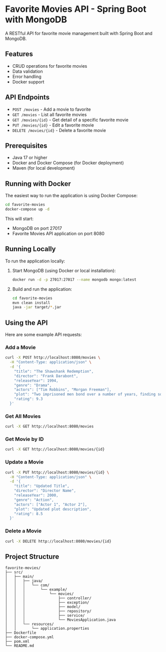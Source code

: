 # Favorite Movies API - Spring Boot with MongoDB

A RESTful API for favorite movie management built with Spring Boot and MongoDB.

## Features

- CRUD operations for favorite movies
- Data validation
- Error handling
- Docker support

## API Endpoints

- `POST /movies` - Add a movie to favorite
- `GET /movies` - List all favorite movies
- `GET /movies/{id}` - Get detail of a specific favorite movie
- `PUT /movies/{id}` - Edit a favorite movie
- `DELETE /movies/{id}` - Delete a favorite movie

## Prerequisites

- Java 17 or higher
- Docker and Docker Compose (for Docker deployment)
- Maven (for local development)

## Running with Docker

The easiest way to run the application is using Docker Compose:

```bash
cd favorite-movies
docker-compose up -d
```

This will start:
- MongoDB on port 27017
- Favorite Movies API application on port 8080

## Running Locally

To run the application locally:

1. Start MongoDB (using Docker or local installation):
   ```bash
   docker run -d -p 27017:27017 --name mongodb mongo:latest
   ```

2. Build and run the application:
   ```bash
   cd favorite-movies
   mvn clean install
   java -jar target/*.jar
   ```

## Using the API

Here are some example API requests:

### Add a Movie

```bash
curl -X POST http://localhost:8080/movies \
  -H "Content-Type: application/json" \
  -d '{
    "title": "The Shawshank Redemption",
    "director": "Frank Darabont",
    "releaseYear": 1994,
    "genre": "Drama",
    "actors": ["Tim Robbins", "Morgan Freeman"],
    "plot": "Two imprisoned men bond over a number of years, finding solace and eventual redemption through acts of common decency.",
    "rating": 9.3
  }'
```

### Get All Movies

```bash
curl -X GET http://localhost:8080/movies
```

### Get Movie by ID

```bash
curl -X GET http://localhost:8080/movies/{id}
```

### Update a Movie

```bash
curl -X PUT http://localhost:8080/movies/{id} \
  -H "Content-Type: application/json" \
  -d '{
    "title": "Updated Title",
    "director": "Director Name",
    "releaseYear": 2000,
    "genre": "Action",
    "actors": ["Actor 1", "Actor 2"],
    "plot": "Updated plot description",
    "rating": 8.5
  }'
```

### Delete a Movie

```bash
curl -X DELETE http://localhost:8080/movies/{id}
```

## Project Structure

```
favorite-movies/
├── src/
│   ├── main/
│   │   ├── java/
│   │   │   └── com/
│   │   │       └── example/
│   │   │           └── movies/
│   │   │               ├── controller/
│   │   │               ├── exception/
│   │   │               ├── model/
│   │   │               ├── repository/
│   │   │               ├── service/
│   │   │               └── MoviesApplication.java
│   │   └── resources/
│   │       └── application.properties
├── Dockerfile
├── docker-compose.yml
├── pom.xml
└── README.md
``` 
